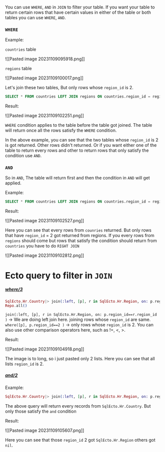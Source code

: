 You can use `WHERE`, `AND` in `JOIN` to filter your table. If you want your table to return certain rows that have certain values in either of the table or both tables you can use `WHERE`, `AND`. 

### `WHERE`

Example:

`countries` table

![[Pasted image 20231109095918.png]]

`regions` table

![[Pasted image 20231109100017.png]]

Let's join these two tables, But only rows whose `region_id` is 2.

``` SQL
SELECT * FROM countries LEFT JOIN regions ON countries.region_id = regions.region_id WHERE countries.region_id = 2;
```


Result:

![[Pasted image 20231109102251.png]]

`WHERE` condition applies to the table before the table got joined. The table will return once all the rows satisfy the `WHERE` condition. 

In the above example, you can see that the two tables whose `region_id` is 2 is got returned. Other rows didn't returned. Or if you want either one of the table to return every rows and other to return rows that only satisfy the condition use `AND`.      

### `AND`

So in `AND`, The table will return first and then the condition in `AND` will get applied.

Example:

``` SQL
SELECT * FROM countries LEFT JOIN regions ON countries.region_id = regions.region_id AND countries.region_id = 2;
```

Result:

![[Pasted image 20231109102527.png]]

Here you can see that every rows from `counries` returned. But only rows that have `region_id` = 2 got returned from regions. If you every rows from `regions` should come but rows that satisfy the condition should return from `countries` you have to do `RIGHT JOIN`

![[Pasted image 20231109102812.png]]


# Ecto query to filter in `JOIN`

##### [where/3](https://hexdocs.pm/ecto/Ecto.Query.html#where/3)

``` Elixir
SqlEcto.Hr.Country|> join(:left, [p], r in SqlEcto.Hr.Region, on: p.region_id==r.region_id ) |> where([p], p.region_id==2 ) |> select([p, r], [p ,r] ) |>  SqlEcto.
Repo.all()
```

`join(:left, [p], r in SqlEcto.Hr.Region, on: p.region_id==r.region_id )` -> We are doing left join here. joining rows whose `region_id` are same.   
`where([p], p.region_id==2 )` -> only rows whose `region_id` is 2. You can also use other comparison operators here, such as !=, <, >. 

Result:

![[Pasted image 20231109104918.png]]

The image is to long, so i just pasted only 2 lists. Here you can see that all lists `region_id` is 2.

##### [and/2](https://hexdocs.pm/ecto/Ecto.Query.API.html#and/2)

Example:

``` Elixir
SqlEcto.Hr.Country|> join(:left, [p], r in SqlEcto.Hr.Region, on: p.region_id==r.region_id and p.region_id==2 ) |> select([p, r], [p ,r] ) |>  SqlEcto.Repo.all()  
```

The above query will return every records from `SqlEcto.Hr.Country`. But only those satisfy the `and` condition

Result:

![[Pasted image 20231109105607.png]]

Here you can see that those `region_id` 2 got `SqlEcto.Hr.Region` others got `nil`.


